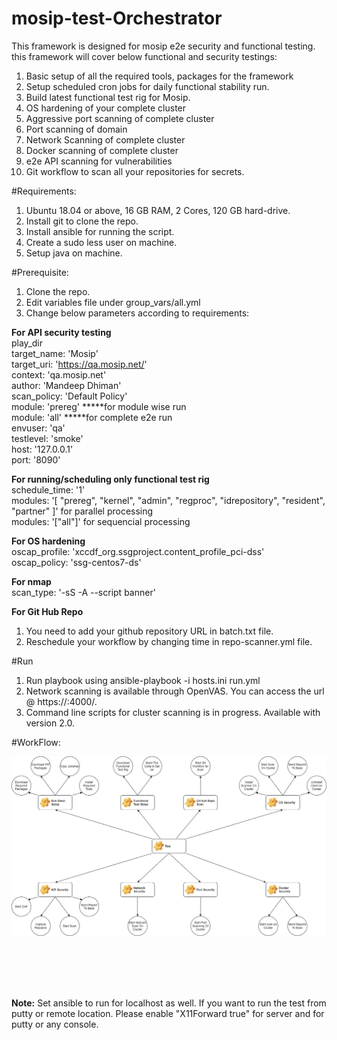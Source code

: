 # mosip-test-Orchestrator
This framework is designed for mosip e2e security and functional testing. this framework will cover below functional and security testings:

1. Basic setup of all the required tools, packages for the framework
2. Setup scheduled cron jobs for daily functional stability run.
3. Build latest functional test rig for Mosip.
4. OS hardening of your complete cluster
5. Aggressive port scanning of complete cluster
6. Port scanning of domain
7. Network Scanning of complete cluster
8. Docker scanning of complete cluster
9. e2e API scanning for vulnerabilities 
10. Git workflow to scan all your repositories for secrets.

#Requirements:
1. Ubuntu 18.04 or above, 16 GB RAM, 2 Cores, 120 GB hard-drive.
2. Install git to clone the repo. 
3. Install ansible for running the script.
4. Create a sudo less user on machine.
5. Setup java on machine.

#Prerequisite:
1. Clone the repo.
2. Edit variables file under group_vars/all.yml
3. Change below parameters according to requirements: <br/>

<b>For API security testing</b><br/>
play_dir <br/>
target_name: 'Mosip' <br/>
target_uri: 'https://qa.mosip.net/' <br/>
context: 'qa.mosip.net' <br/>
author: 'Mandeep Dhiman' <br/>
scan_policy: 'Default Policy' <br/>
module: 'prereg' *****for module wise run <br/>
module: 'all'   *****for complete e2e run <br/>
envuser: 'qa' <br/>
testlevel: 'smoke' <br/>
host: '127.0.0.1' <br/>
port: '8090' <br/>

<b>For running/scheduling only functional test rig</b> <br/>
schedule_time: '1' <br/>
modules: '[ "prereg", "kernel", "admin", "regproc", "idrepository", "resident", "partner" ]'  for parallel processing <br/>
modules: '["all"]' for sequencial processing  <br/>

<b>For OS hardening</b> <br/>
oscap_profile: 'xccdf_org.ssgproject.content_profile_pci-dss'  <br/>
oscap_policy: 'ssg-centos7-ds' <br/>


<b>For nmap</b> <br/>
scan_type: '-sS -A --script banner' <br/>

<b>For Git Hub Repo</b><br/>
1. You need to add your github repository URL in batch.txt file.
2. Reschedule your workflow by changing time in repo-scanner.yml file.

#Run
1. Run playbook using ansible-playbook -i hosts.ini run.yml
2. Network scanning is available through OpenVAS. You can access the url @ https://<Your IP>:4000/.
3. Command line scripts for cluster scanning is in progress. Available with version 2.0.


#WorkFlow:

![title](mosip-playbook/utils/Playbook-Flow.png)&nbsp;
&nbsp;&nbsp;&nbsp;&nbsp;

<br/>
<br/>
<br/>

<b>Note:</b> Set ansible to run for localhost as well. If you want to run the test from putty or remote location. Please enable "X11Forward true" for server and for putty or any console.
<br/>

